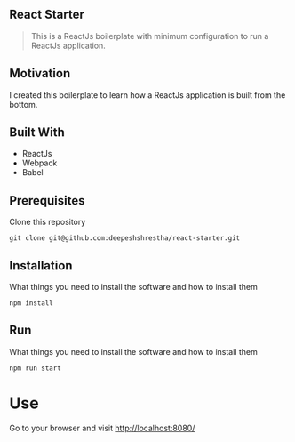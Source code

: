 ## React Starter

> This is a ReactJs boilerplate with minimum configuration to run a ReactJs application.

## Motivation

I created this boilerplate to learn how a ReactJs application is built from the bottom.

## Built With

* ReactJs
* Webpack
* Babel

## Prerequisites

Clone this repository
```
git clone git@github.com:deepeshshrestha/react-starter.git
```

## Installation

What things you need to install the software and how to install them
```
npm install
```

## Run
What things you need to install the software and how to install them
```
npm run start
```
# Use
Go to your browser and visit [http://localhost:8080/](http://localhost:8080/)
